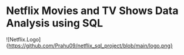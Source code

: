 # Netflix Movies and TV Shows Data Analysis using SQL

![Netflix.Logo]{https://github.com/Prahu09/netflix_sql_project/blob/main/logo.png}
